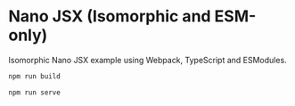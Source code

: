 # Nano JSX (Isomorphic and ESM-only)

Isomorphic Nano JSX example using Webpack, TypeScript and ESModules.

```bash
npm run build

npm run serve
```
